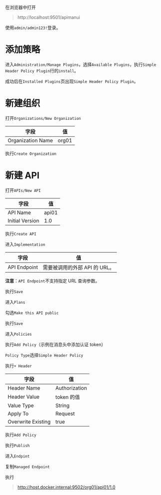 在浏览器中打开

> http://localhost:9501/apimanui

使用`admin/admin123!`登录。

# 添加策略

进入`Administration/Manage Plugins`，选择`Available Plugins`，执行`Simple Header Policy Plugin`行的`install`。

成功后在`Installed Plugins`页出现`Simple Header Policy Plugin`。

# 新建组织

打开`Organizations/New Organization`

| 字段              | 值    |
| ----------------- | ----- |
| Organization Name | org01 |

执行`Create Organization`

# 新建 API

打开`APIs/New API`

| 字段            | 值    |
| --------------- | ----- |
| API Name        | api01 |
| Initial Version | 1.0   |

执行`Create API`

进入`Implementation`

| 字段         | 值                            |
| ------------ | ----------------------------- |
| API Endpoint | 需要被调用的外部 API 的 URL。 |

**注意**：`API Endpoint`不支持指定 URL 查询参数。

执行`Save`

进入`Plans`

勾选`Make this API public`

执行`Save`

进入`Policies`

执行`Add Policy`（示例在消息头中添加认证 token）

`Policy Type`选择`Simple Header Policy`

执行`+ Header`

| 字段               | 值            |
| ------------------ | ------------- |
| Header Name        | Authorization |
| Header Value       | token 的值    |
| Value Type         | String        |
| Apply To           | Request       |
| Overwrite Existing | true          |

执行`Add Policy`

执行`Publish`

进入`Endpint`

复制`Managed Endpoint`

执行

> http://host.docker.internal:9502/org01/api01/1.0
